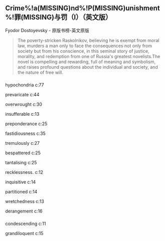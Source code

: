 ## Crime%!a(MISSING)nd%!P(MISSING)unishment%!罪(MISSING)与罚（I）（英文版）

Fyodor Dostoyevsky  -  原版书榜-英文原版

> The poverty-stricken Raskolnikov, believing he is exempt from moral law, murders a man only to face the consequences not only from society but from his conscience, in this seminal story of justice, morality, and redemption from one of Russia's greatest novelists.The novel is compelling and rewarding, full of meaning and symbolism, and raises profound questions about the individual and society, and the nature of free will.


### 

hypochondria c:77

prevaricate c:44

overwrought c:30

insufferable c:13

preponderance c:25

fastidiousness c:35

tremulously c:27

bespattered c:25

tantalising c:25

recklessness. c:12

inquisitive c:14

partitioned c:14

wretchedness c:13

derangement c:16

### 

condescending c:11

grandiloquent c:15